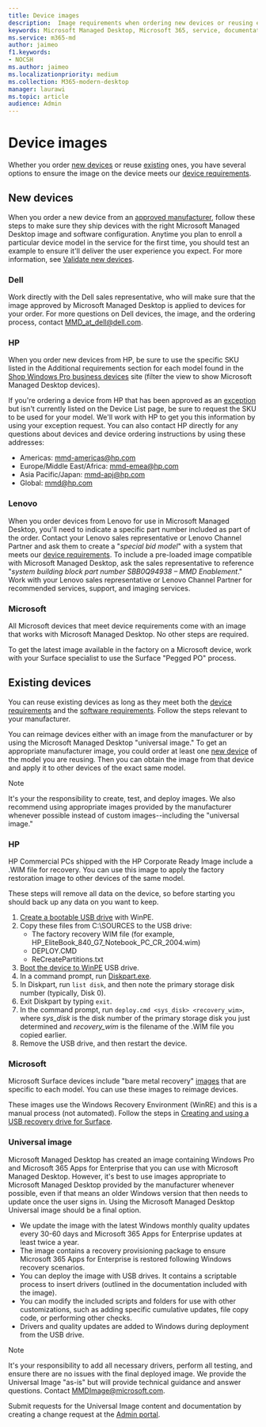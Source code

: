 ```yaml
---
title: Device images
description:  Image requirements when ordering new devices or reusing existing devices
keywords: Microsoft Managed Desktop, Microsoft 365, service, documentation
ms.service: m365-md
author: jaimeo
f1.keywords:
- NOCSH
ms.author: jaimeo
ms.localizationpriority: medium
ms.collection: M365-modern-desktop
manager: laurawi
ms.topic: article
audience: Admin
---
```


# Device images


Whether you order [new devices](#new-devices) or reuse [existing](#existing-devices) ones, you have several options to ensure the image on the device meets our [device requirements](device-requirements.md#check-hardware-requirements).

## New devices
When you order a new device from an [approved manufacturer](device-requirements.md#minimum-requirements), follow these steps to make sure they ship devices with the right Microsoft Managed Desktop image and software configuration. Anytime you plan to enroll a particular device model in the service for the first time, you should test an example to ensure it'll deliver the user experience you expect. For more information, see [Validate new devices](/microsoft-365/managed-desktop/get-started/validate-device).

### Dell
Work directly with the Dell sales representative, who will make sure that the image approved by Microsoft Managed Desktop is applied to devices for your order. For more questions on Dell devices, the image, and the ordering process, contact MMD_at_dell@dell.com.

### HP 
When you order new devices from HP, be sure to use the specific SKU listed in the Additional requirements section for each model found in the [Shop Windows Pro business devices](https://www.microsoft.com/windows/business/devices#view-all-filter) site (filter the view to show Microsoft Managed Desktop devices).

If you're ordering a device from HP that has been approved as an [exception](customizing.md) but isn't currently listed on the Device List page, be sure to request the SKU to be used for your model. We'll work with HP to get you this information by using your exception request. You can also contact HP directly for any questions about devices and device ordering instructions by using these addresses:
 
- Americas: mmd-americas@hp.com
- Europe/Middle East/Africa: mmd-emea@hp.com
- Asia Pacific/Japan: mmd-apj@hp.com
- Global: mmd@hp.com

### Lenovo
When you order devices from Lenovo for use in Microsoft Managed Desktop, you'll need to indicate a specific part number included as part of the order. Contact your Lenovo sales representative or Lenovo Channel Partner and ask them to create a "*special bid model*" with a system that meets our [device requirements](device-requirements.md#minimum-requirements). To include a pre-loaded image compatible with Microsoft Managed Desktop, ask the sales representative to reference "*system building block part number SBB0Q94938 – MMD Enablement*." Work with your Lenovo sales representative or Lenovo Channel Partner for recommended services, support, and imaging services.

### Microsoft
All Microsoft devices that meet device requirements come with an image that works with Microsoft Managed Desktop. No other steps are required.

To get the latest image available in the factory on a Microsoft device, work with your Surface specialist to use the Surface "Pegged PO" process.

## Existing devices

You can reuse existing devices as long as they meet both the  [device requirements](device-requirements.md#minimum-requirements) and the [software requirements](device-requirements.md#installed-software). Follow the steps relevant to your manufacturer.

You can reimage devices either with an image from the manufacturer or by using the Microsoft Managed Desktop "universal image." To get an appropriate manufacturer image, you could order at least one [new device](#new-devices) of the model you are reusing. Then you can obtain the image from that device and apply it to other devices of the exact same model.

> [!NOTE]
> It's your the responsibility to create, test, and deploy images. We also recommend using appropriate images provided by the manufacturer whenever possible instead of custom images--including the "universal image."

### HP

HP Commercial PCs shipped with the HP Corporate Ready Image include a .WIM file for recovery. You can use this image to apply the factory restoration image to other devices of the same model.

These steps will remove all data on the device, so before starting you should back up any data on you want to keep.

1. [Create a bootable USB drive](/windows-hardware/manufacture/desktop/winpe-create-usb-bootable-drive) with WinPE.
2. Copy these files from C:\\SOURCES to the USB drive:
    - The factory recovery WIM file (for example, HP\_EliteBook\_840\_G7\_Notebook\_PC\_CR\_2004.wim)
    - DEPLOY.CMD
    - ReCreatePartitions.txt
3. [Boot the device to WinPE](https://store.hp.com/us/en/tech-takes/how-to-boot-from-usb-drive-on-windows-10-pcs) USB drive.
4. In a command prompt, run [Diskpart.exe](/windows-server/administration/windows-commands/diskpart#additional-references).
5. In Diskpart, run `list disk`, and then note the primary storage disk number (typically, Disk 0).
6. Exit Diskpart by typing `exit`.
7. In the command prompt, run `deploy.cmd <sys_disk> <recovery_wim>`, where *sys_disk* is the disk number of the primary storage disk you just determined and *recovery_wim* is the filename of the .WIM file you copied earlier.
8. Remove the USB drive, and then restart the device.

### Microsoft 

Microsoft Surface devices include "bare metal recovery" [images](https://support.microsoft.com/en-us/surfacerecoveryimage) that are specific to each model. You can use these images to reimage devices.

These images use the Windows Recovery Environment (WinRE) and this is a manual process (not automated). Follow the steps in [Creating and using a USB recovery drive for Surface](https://support.microsoft.com/surface/creating-and-using-a-usb-recovery-drive-for-surface-677852e2-ed34-45cb-40ef-398fc7d62c07).


### Universal image
Microsoft Managed Desktop has created an image containing Windows Pro and Microsoft 365 Apps for Enterprise that you can use with Microsoft Managed Desktop. However, it's best to use images appropriate to Microsoft Managed Desktop provided by the manufacturer whenever possible, even if that means an older Windows version that then needs to update once the user signs in. Using the Microsoft Managed Desktop Universal image should be a final option.

- We update the image with the latest Windows monthly quality updates every 30-60 days and Microsoft 365 Apps for Enterprise updates at least twice a year.
- The image contains a recovery provisioning package to ensure Microsoft 365 Apps for Enterprise is restored following Windows recovery scenarios.
- You can deploy the image with USB drives. It contains a scriptable process to insert drivers (outlined in the documentation included with the image).
- You can modify the included scripts and folders for use with other customizations, such as adding specific cumulative updates, file copy code, or performing other checks.
- Drivers and quality updates are added to Windows during deployment from the USB drive.

> [!NOTE]
> It's your responsibility to add all necessary drivers, perform all testing, and ensure there are no issues with the final deployed image. We provide the Universal Image "as-is" but will provide technical guidance and answer questions. Contact MMDImage@microsoft.com.

Submit requests for the Universal Image content and documentation by creating a change request at the [Admin portal](../get-started/access-admin-portal.md).


